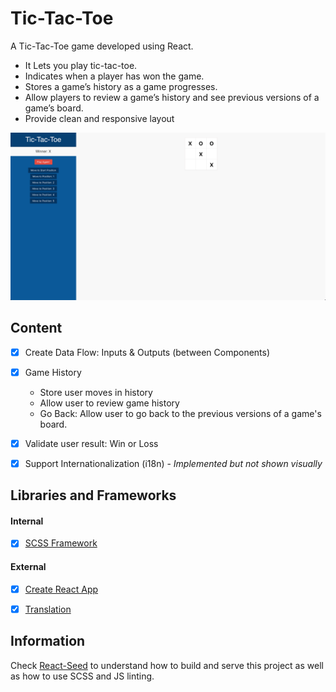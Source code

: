 # Tic-Tac-Toe
A Tic-Tac-Toe game developed using React.

- It Lets you play tic-tac-toe.
- Indicates when a player has won the game.
- Stores a game’s history as a game progresses.
- Allow players to review a game’s history and see previous versions of a game’s board.
- Provide clean and responsive layout

<p align="center">
	<img src="preview.png">
</p>


## Content
- [X] Create Data Flow: Inputs & Outputs (between Components)
- [X] Game History
	- Store user moves in history
	- Allow user to review game history
	- Go Back: Allow user to go back to the previous versions of a game's board.
- [X] Validate user result: Win or Loss
- [X] Support Internationalization (i18n) - *Implemented but not shown visually*


## Libraries and Frameworks
#### Internal
- [X] [SCSS Framework](https://github.com/imransilvake/SCSS-Framework)

#### External 
- [X] [Create React App](https://github.com/facebook/create-react-app)
- [X] [Translation](https://github.com/i18next/react-i18next)


## Information
Check [React-Seed](https://github.com/imransilvake/React-Seed) to understand how to build and serve this project as well as how to use SCSS and JS linting.
